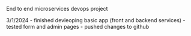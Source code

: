 End to end microservices devops project

3/1/2024 
    - finished devleoping basic app (front and backend services)
    - tested form and admin pages
    - pushed changes to github
